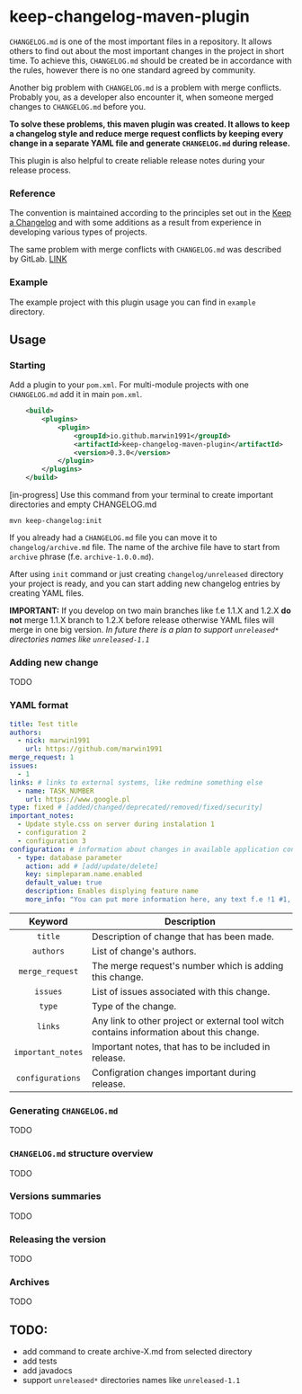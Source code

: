 # keep-changelog-maven-plugin
`CHANGELOG.md` is one of the most important files in a repository. It allows others to find out about 
the most important changes in the project in short time.
To achieve this, `CHANGELOG.md` should be created be in accordance with the rules, however there is no one
standard agreed by community.

Another big problem with `CHANGELOG.md` is a problem with merge conflicts. Probably you, as a developer also
encounter it, when someone merged changes to `CHANGELOG.md` before you.

**To solve these problems, this maven plugin was created. It allows to keep a changelog style and reduce merge request conflicts by keeping every change
in a separate YAML file and generate `CHANGELOG.md` during release.**

This plugin is also helpful to create reliable release notes during your release process. 

### Reference

The convention is maintained according to the principles set out in the [Keep a Changelog](https://keepachangelog.com/en/1.0.0/) and with some additions as a result from experience in developing various types of projects.

The same problem with merge conflicts with `CHANGELOG.md` was described by GitLab. [LINK](https://about.gitlab.com/blog/2018/07/03/solving-gitlabs-changelog-conflict-crisis/)

### Example
The example project with this plugin usage you can find in `example` directory.

## Usage
### Starting
Add a plugin to your `pom.xml`. For multi-module projects with one `CHANGELOG.md` add it in main `pom.xml`.

```xml
    <build>
        <plugins>
            <plugin>
                <groupId>io.github.marwin1991</groupId>
                <artifactId>keep-changelog-maven-plugin</artifactId>
                <version>0.3.0</version>
            </plugin>
        </plugins>
    </build>
```

[in-progress] Use this command from your terminal to create important directories and empty CHANGELOG.md
```shell
mvn keep-changelog:init
```

If you already had a `CHANGELOG.md` file you can move it to `changelog/archive.md` file. The name of the archive file have to start from `archive` phrase (f.e. `archive-1.0.0.md`).

After using `init` command or just creating `changelog/unreleased` directory your project is ready, and you can start adding new changelog entries by creating YAML files.

**IMPORTANT:** If you develop on two main branches like f.e 1.1.X and 1.2.X **do not** merge 1.1.X branch to 1.2.X
before release otherwise YAML files will merge in one big version.
_In future there is a plan to support `unreleased*` directories names like `unreleased-1.1`_

### Adding new change

TODO

### YAML format

```yml
title: Test title
authors:
  - nick: marwin1991
    url: https://github.com/marwin1991
merge_request: 1
issues:
  - 1
links: # links to external systems, like redmine something else
  - name: TASK_NUMBER
    url: https://www.google.pl
type: fixed # [added/changed/deprecated/removed/fixed/security]
important_notes:
  - Update style.css on server during instalation 1
  - configuration 2
  - configuration 3
configuration: # information about changes in available application configuration
  - type: database parameter
    action: add # [add/update/delete]
    key: simpleparam.name.enabled
    default_value: true
    description: Enables displying feature name
    more_info: "You can put more information here, any text f.e !1 #1, even [link test](https://google.com)" #if you want to use # sign, yaml value must be a string inside ""
```

| Keyword  | Description |
| :------------: | ------------- |
| `title`  | Description of change that has been made.  |
| `authors`  | List of change's authors.  |
| `merge_request`  | The merge request's number which is adding this change.  |
| `issues` | List of issues associated with this change. |
| `type` | Type of the change. |
| `links` | Any link to other project or external tool witch contains information about this change. |
| `important_notes` | Important notes, that has to be included in release. |
| `configurations` | Configration changes important during release. |

### Generating `CHANGELOG.md`

TODO

### `CHANGELOG.md` structure overview

TODO

### Versions summaries

TODO

### Releasing the version

TODO

### Archives

TODO

## TODO:

- add command to create archive-X.md from selected directory
- add tests
- add javadocs
- support  `unreleased*` directories names like `unreleased-1.1`
